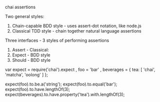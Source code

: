 chai assertions

Two general styles: 

1. Chain-capable BDD style - uses assert-dot notation, like node.js
2. Classical TDD style - chain together natural language assertions

Three interfaces - 3 styles of performing assertions

1. Assert - Classical: 
2. Expect - BDD style
3. Should - BDD style


var expect = require('chai').expect
  , foo = 'bar'
  , beverages = { tea: [ 'chai', 'matcha', 'oolong' ] };

expect(foo).to.be.a('string');
expect(foo).to.equal('bar');
expect(foo).to.have.lengthOf(3);
expect(beverages).to.have.property('tea').with.lengthOf(3);